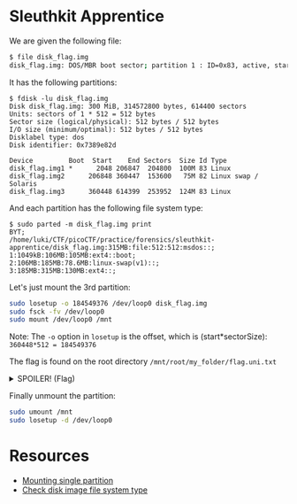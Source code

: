 # Sleuthkit Apprentice

We are given the following file:
```sh
$ file disk_flag.img
disk_flag.img: DOS/MBR boot sector; partition 1 : ID=0x83, active, start-CHS (0x0,32,33), end-CHS (0xc,223,19), startsector 2048, 204800 sectors; partition 2 : ID=0x82, start-CHS (0xc,223,20), end-CHS (0x16,111,25), startsector 206848, 153600 sectors; partition 3 : ID=0x83, start-CHS (0x16,111,26), end-CHS (0x26,62,24), startsector 360448, 253952 sectors
```

It has the following partitions:
```
$ fdisk -lu disk_flag.img
Disk disk_flag.img: 300 MiB, 314572800 bytes, 614400 sectors
Units: sectors of 1 * 512 = 512 bytes
Sector size (logical/physical): 512 bytes / 512 bytes
I/O size (minimum/optimal): 512 bytes / 512 bytes
Disklabel type: dos
Disk identifier: 0x7389e82d

Device         Boot  Start    End Sectors  Size Id Type
disk_flag.img1 *      2048 206847  204800  100M 83 Linux
disk_flag.img2      206848 360447  153600   75M 82 Linux swap / Solaris
disk_flag.img3      360448 614399  253952  124M 83 Linux
```

And each partition has the following file system type:
```
$ sudo parted -m disk_flag.img print
BYT;
/home/luki/CTF/picoCTF/practice/forensics/sleuthkit-apprentice/disk_flag.img:315MB:file:512:512:msdos::;
1:1049kB:106MB:105MB:ext4::boot;
2:106MB:185MB:78.6MB:linux-swap(v1)::;
3:185MB:315MB:130MB:ext4::;
```

Let's just mount the 3rd partition:
```bash
sudo losetup -o 184549376 /dev/loop0 disk_flag.img
sudo fsck -fv /dev/loop0
sudo mount /dev/loop0 /mnt
```
Note:
The `-o` option in `losetup` is the offset, which is (start\*sectorSize): `360448*512 = 184549376`

The flag is found on the root directory `/mnt/root/my_folder/flag.uni.txt`

<details>
    <summary>SPOILER! (Flag)</summary>

	picoCTF{by73_5urf3r_42028120}

</details>

Finally unmount the partition:
```bash
sudo umount /mnt
sudo losetup -d /dev/loop0
```

# Resources
- [Mounting single partition](https://askubuntu.com/a/69447)
- [Check disk image file system type](https://unix.stackexchange.com/a/438308)
